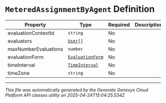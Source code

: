 # `MeteredAssignmentByAgent` Definition

| Property | Type | Required | Description |
|----------|------|----------|-------------|
| evaluationContextId | `string` | No |  |
| evaluators | [`User[]`](user-definition.md) | No |  |
| maxNumberEvaluations | `number` | No |  |
| evaluationForm | [`EvaluationForm`](evaluationform-definition.md) | No |  |
| timeInterval | [`TimeInterval`](timeinterval-definition.md) | No |  |
| timeZone | `string` | No |  |

---

*This file was automatically generated by the Generate Genesys Cloud Platform API classes utility on 2025-04-24T15:04:25.534Z*